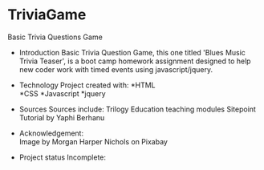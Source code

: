 # TriviaGame
Basic Trivia Questions Game

 * Introduction
    Basic Trivia Question Game, this one titled 'Blues Music Trivia Teaser', is a boot camp homework assignment designed to help new coder work with timed events using javascript/jquery.

 * Technology
    Project created with:
    *HTML    
    *CSS
    *Javascript
    *jquery

 * Sources
    Sources include:
        Trilogy Education teaching modules
        Sitepoint Tutorial by Yaphi Berhanu
        
 * Acknowledgement:    
    Image by Morgan Harper Nichols on Pixabay

 * Project status
    Incomplete: 
 
